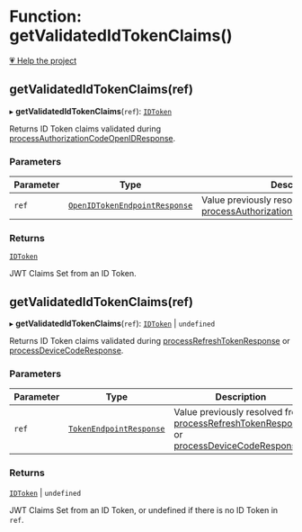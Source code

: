# Function: getValidatedIdTokenClaims()

[💗 Help the project](https://github.com/sponsors/panva)

## getValidatedIdTokenClaims(ref)

▸ **getValidatedIdTokenClaims**(`ref`): [`IDToken`](../interfaces/IDToken.md)

Returns ID Token claims validated during [processAuthorizationCodeOpenIDResponse](processAuthorizationCodeOpenIDResponse.md).

### Parameters

| Parameter | Type | Description |
| ------ | ------ | ------ |
| `ref` | [`OpenIDTokenEndpointResponse`](../interfaces/OpenIDTokenEndpointResponse.md) | Value previously resolved from [processAuthorizationCodeOpenIDResponse](processAuthorizationCodeOpenIDResponse.md). |

### Returns

[`IDToken`](../interfaces/IDToken.md)

JWT Claims Set from an ID Token.

## getValidatedIdTokenClaims(ref)

▸ **getValidatedIdTokenClaims**(`ref`): [`IDToken`](../interfaces/IDToken.md) \| `undefined`

Returns ID Token claims validated during [processRefreshTokenResponse](processRefreshTokenResponse.md) or
[processDeviceCodeResponse](processDeviceCodeResponse.md).

### Parameters

| Parameter | Type | Description |
| ------ | ------ | ------ |
| `ref` | [`TokenEndpointResponse`](../interfaces/TokenEndpointResponse.md) | Value previously resolved from [processRefreshTokenResponse](processRefreshTokenResponse.md) or [processDeviceCodeResponse](processDeviceCodeResponse.md). |

### Returns

[`IDToken`](../interfaces/IDToken.md) \| `undefined`

JWT Claims Set from an ID Token, or undefined if there is no ID Token in `ref`.
